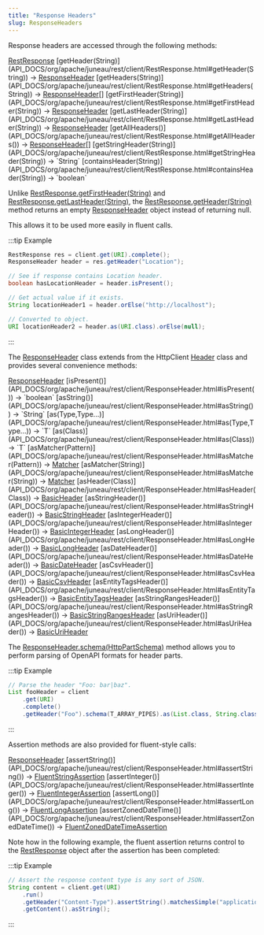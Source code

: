 ```yaml
---
title: "Response Headers"
slug: ResponseHeaders
---
```


Response headers are accessed through the following methods:

<tree>
<node-0><java-class><a href="/site/apidocs/org/apache/juneau/rest/client/RestResponse.html" target="_blank">RestResponse</a></java-class></node-0>
<node-1><java-method>[getHeader(String)](API_DOCS/org/apache/juneau/rest/client/RestResponse.html#getHeader(String))</java-method> → <a href="/site/apidocs/org/apache/juneau/rest/client/ResponseHeader.html" target="_blank">ResponseHeader</a></node-1>
<node-1><java-method>[getHeaders(String)](API_DOCS/org/apache/juneau/rest/client/RestResponse.html#getHeaders(String))</java-method> → <a href="/site/apidocs/org/apache/juneau/rest/client/ResponseHeader.html" target="_blank">ResponseHeader</a>[]</node-1>
<node-1><java-method>[getFirstHeader(String)](API_DOCS/org/apache/juneau/rest/client/RestResponse.html#getFirstHeader(String))</java-method> → <a href="/site/apidocs/org/apache/juneau/rest/client/ResponseHeader.html" target="_blank">ResponseHeader</a></node-1>
<node-1><java-method>[getLastHeader(String)](API_DOCS/org/apache/juneau/rest/client/RestResponse.html#getLastHeader(String))</java-method> → <a href="/site/apidocs/org/apache/juneau/rest/client/ResponseHeader.html" target="_blank">ResponseHeader</a></node-1>
<node-1><java-method>[getAllHeaders()](API_DOCS/org/apache/juneau/rest/client/RestResponse.html#getAllHeaders())</java-method> → <a href="/site/apidocs/org/apache/juneau/rest/client/ResponseHeader.html" target="_blank">ResponseHeader</a>[]</node-1>
<node-1><java-method>[getStringHeader(String)](API_DOCS/org/apache/juneau/rest/client/RestResponse.html#getStringHeader(String))</java-method> → `String`</node-1>
<node-1><java-method>[containsHeader(String)](API_DOCS/org/apache/juneau/rest/client/RestResponse.html#containsHeader(String))</java-method> → `boolean`</node-1>
</tree>

Unlike [RestResponse.getFirstHeader(String)](API_DOCS/org/apache/juneau/rest/client/RestResponse.html#getFirstHeader(String)) and [RestResponse.getLastHeader(String)](API_DOCS/org/apache/juneau/rest/client/RestResponse.html#getLastHeader(String)), the [RestResponse.getHeader(String)](API_DOCS/org/apache/juneau/rest/client/RestResponse.html#getHeader(String)) method returns an empty <a href="/site/apidocs/org/apache/juneau/rest/client/ResponseHeader.html" target="_blank">ResponseHeader</a> object instead of returning null.

This allows it to be used more easily in fluent calls.

:::tip Example
```java
RestResponse res = client.get(URI).complete();
ResponseHeader header = res.getHeader("Location");

// See if response contains Location header.
boolean hasLocationHeader = header.isPresent();

// Get actual value if it exists.
String locationHeader1 = header.orElse("http://localhost");

// Converted to object.
URI locationHeader2 = header.as(URI.class).orElse(null);
```
:::

The <a href="/site/apidocs/org/apache/juneau/rest/client/ResponseHeader.html" target="_blank">ResponseHeader</a> class extends from the HttpClient <a href="https://hc.apache.org/httpcomponents-core-4.4.x/current/httpcore/apidocs/org/apache/http/Header.html" target="_blank">Header</a> class and provides several convenience methods:

<tree>
<node-0><java-class><a href="/site/apidocs/org/apache/juneau/rest/client/ResponseHeader.html" target="_blank">ResponseHeader</a></java-class></node-0>
<node-1><java-method>[isPresent()](API_DOCS/org/apache/juneau/rest/client/ResponseHeader.html#isPresent())</java-method> → `boolean`</node-1>
<node-1><java-method>[asString()](API_DOCS/org/apache/juneau/rest/client/ResponseHeader.html#asString())</java-method> → `String`</node-1>
<node-1><java-method>[as(Type,Type...)](API_DOCS/org/apache/juneau/rest/client/ResponseHeader.html#as(Type,Type...))</java-method> → `T`</node-1>
<node-1><java-method>[as(Class)](API_DOCS/org/apache/juneau/rest/client/ResponseHeader.html#as(Class))</java-method> → `T`</node-1>
<node-1><java-method>[asMatcher(Pattern)](API_DOCS/org/apache/juneau/rest/client/ResponseHeader.html#asMatcher(Pattern))</java-method> → <a href="https://docs.oracle.com/en/java/javase/17/docs/api/java.base/java/util/regex/Matcher.html" target="_blank">Matcher</a></node-1>
<node-1><java-method>[asMatcher(String)](API_DOCS/org/apache/juneau/rest/client/ResponseHeader.html#asMatcher(String))</java-method> → <a href="https://docs.oracle.com/en/java/javase/17/docs/api/java.base/java/util/regex/Matcher.html" target="_blank">Matcher</a></node-1>
<node-1><java-method>[asHeader(Class)](API_DOCS/org/apache/juneau/rest/client/ResponseHeader.html#asHeader(Class))</java-method> → <a href="/site/apidocs/org/apache/juneau/http/header/BasicHeader.html" target="_blank">BasicHeader</a></node-1>
<node-1><java-method>[asStringHeader()](API_DOCS/org/apache/juneau/rest/client/ResponseHeader.html#asStringHeader())</java-method> → <a href="/site/apidocs/org/apache/juneau/http/header/BasicStringHeader.html" target="_blank">BasicStringHeader</a></node-1>
<node-1><java-method>[asIntegerHeader()](API_DOCS/org/apache/juneau/rest/client/ResponseHeader.html#asIntegerHeader())</java-method> → <a href="/site/apidocs/org/apache/juneau/http/header/BasicIntegerHeader.html" target="_blank">BasicIntegerHeader</a></node-1>
<node-1><java-method>[asLongHeader()](API_DOCS/org/apache/juneau/rest/client/ResponseHeader.html#asLongHeader())</java-method> → <a href="/site/apidocs/org/apache/juneau/http/header/BasicLongHeader.html" target="_blank">BasicLongHeader</a></node-1>
<node-1><java-method>[asDateHeader()](API_DOCS/org/apache/juneau/rest/client/ResponseHeader.html#asDateHeader())</java-method> → <a href="/site/apidocs/org/apache/juneau/http/header/BasicDateHeader.html" target="_blank">BasicDateHeader</a></node-1>
<node-1><java-method>[asCsvHeader()](API_DOCS/org/apache/juneau/rest/client/ResponseHeader.html#asCsvHeader())</java-method> → <a href="/site/apidocs/org/apache/juneau/http/header/BasicCsvHeader.html" target="_blank">BasicCsvHeader</a></node-1>
<node-1><java-method>[asEntityTagsHeader()](API_DOCS/org/apache/juneau/rest/client/ResponseHeader.html#asEntityTagsHeader())</java-method> → <a href="/site/apidocs/org/apache/juneau/http/header/BasicEntityTagsHeader.html" target="_blank">BasicEntityTagsHeader</a></node-1>
<node-1><java-method>[asStringRangesHeader()](API_DOCS/org/apache/juneau/rest/client/ResponseHeader.html#asStringRangesHeader())</java-method> → <a href="/site/apidocs/org/apache/juneau/http/header/BasicStringRangesHeader.html" target="_blank">BasicStringRangesHeader</a></node-1>
<node-1><java-method>[asUriHeader()](API_DOCS/org/apache/juneau/rest/client/ResponseHeader.html#asUriHeader())</java-method> → <a href="/site/apidocs/org/apache/juneau/http/header/BasicUriHeader.html" target="_blank">BasicUriHeader</a></node-1>
</tree>

The [ResponseHeader.schema(HttpPartSchema)](API_DOCS/org/apache/juneau/rest/client/ResponseHeader.html#schema(HttpPartSchema)) method allows you to perform parsing of OpenAPI formats for
header parts.

:::tip Example
```java
// Parse the header "Foo: bar|baz".
List fooHeader = client
    .get(URI)
    .complete()
    .getHeader("Foo").schema(T_ARRAY_PIPES).as(List.class, String.class);
```
:::

Assertion methods are also provided for fluent-style calls:

<tree>
<node-0><java-class><a href="/site/apidocs/org/apache/juneau/rest/client/ResponseHeader.html" target="_blank">ResponseHeader</a></java-class></node-0>
<node-1><java-method>[assertString()](API_DOCS/org/apache/juneau/rest/client/ResponseHeader.html#assertString())</java-method> → <a href="/site/apidocs/org/apache/juneau/assertions/FluentStringAssertion.html" target="_blank">FluentStringAssertion</a></node-1>
<node-1><java-method>[assertInteger()](API_DOCS/org/apache/juneau/rest/client/ResponseHeader.html#assertInteger())</java-method> → <a href="/site/apidocs/org/apache/juneau/assertions/FluentIntegerAssertion.html" target="_blank">FluentIntegerAssertion</a></node-1>
<node-1><java-method>[assertLong()](API_DOCS/org/apache/juneau/rest/client/ResponseHeader.html#assertLong())</java-method> → <a href="/site/apidocs/org/apache/juneau/assertions/FluentLongAssertion.html" target="_blank">FluentLongAssertion</a></node-1>
<node-1><java-method>[assertZonedDateTime()](API_DOCS/org/apache/juneau/rest/client/ResponseHeader.html#assertZonedDateTime())</java-method> → <a href="/site/apidocs/org/apache/juneau/assertions/FluentZonedDateTimeAssertion.html" target="_blank">FluentZonedDateTimeAssertion</a></node-1>
</tree>

Note how in the following example, the fluent assertion returns control to the <a href="/site/apidocs/org/apache/juneau/rest/client/RestResponse.html" target="_blank">RestResponse</a> object after
the assertion has been completed:

:::tip Example
```java
// Assert the response content type is any sort of JSON.
String content = client.get(URI)
    .run()
    .getHeader("Content-Type").assertString().matchesSimple("application/json*")
    .getContent().asString();
```
:::
